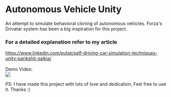 # Autonomous Vehicle Unity
An attempt to simulate behavioral cloning of autonomous vehicles.
Forza's Drivatar system has been a big inspiration for this project.
 
### For a detailed explanation refer to my article
https://www.linkedin.com/pulse/self-driving-car-simulation-techniques-unity-parikshit-saikia/ </br></br>
 Demo Video:</br>
 ![](https://github.com/parikshitsaikia1619/Autonomous-Vehicle-Unity/blob/main/Video/vid.gif)

PS: I have made this project with lots of love and dedication, Feel free to use it. Thanks :)

